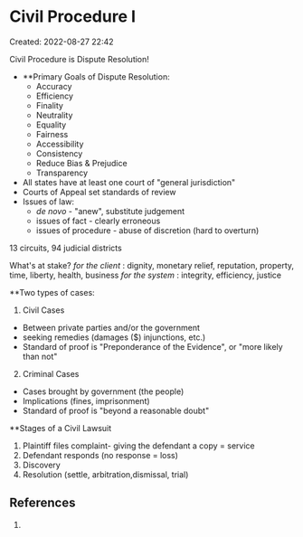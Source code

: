 # Civil Procedure I
Created: 2022-08-27 22:42

Civil Procedure is Dispute Resolution!

- **Primary Goals of Dispute Resolution:
	- Accuracy
	- Efficiency
	- Finality
	- Neutrality
	- Equality
	- Fairness
	- Accessibility
	- Consistency
	- Reduce Bias & Prejudice
	- Transparency
- All states have at least one court of "general jurisdiction"
- Courts of Appeal set standards of review
- Issues of law: 
	- *de novo* - "anew", substitute judgement
	- issues of fact - clearly erroneous
	- issues of procedure - abuse of discretion (hard to overturn)

13 circuits, 94 judicial districts

What's at stake?
*for the client* : dignity, monetary relief, reputation, property, time, liberty, health, business
*for the system* : integrity, efficiency, justice



**Two types of cases:

1. Civil Cases
- Between private parties and/or the government
- seeking remedies (damages ($) injunctions, etc.)
- Standard of proof is "Preponderance of the Evidence", or "more likely than not"

2. Criminal Cases
- Cases brought by government (the people)
- Implications (fines, imprisonment)
- Standard of proof is "beyond a reasonable doubt"

**Stages of a Civil Lawsuit

1. Plaintiff files complaint- giving the defendant a copy = service
2. Defendant responds (no response = loss)
3. Discovery 
4. Resolution (settle, arbitration,dismissal, trial)



## References

1. 